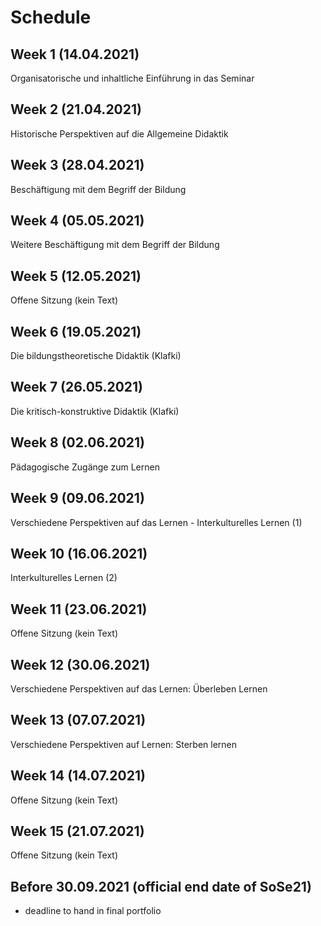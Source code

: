 # Schedule

## Week  1 (14.04.2021)

Organisatorische und inhaltliche Einführung in das Seminar

## Week  2 (21.04.2021)

Historische Perspektiven auf die Allgemeine Didaktik

## Week  3 (28.04.2021)

Beschäftigung mit dem Begriff der Bildung

## Week  4 (05.05.2021)

Weitere Beschäftigung mit dem Begriff der Bildung

## Week  5 (12.05.2021)

Offene Sitzung (kein Text)

## Week  6 (19.05.2021)

Die bildungstheoretische Didaktik (Klafki)

## Week  7 (26.05.2021)

Die kritisch-konstruktive Didaktik (Klafki)

## Week  8 (02.06.2021)

Pädagogische Zugänge zum Lernen

## Week  9 (09.06.2021)

Verschiedene Perspektiven auf das Lernen - Interkulturelles Lernen (1)

## Week 10 (16.06.2021)

Interkulturelles Lernen (2)

## Week 11 (23.06.2021)

Offene Sitzung (kein Text)

## Week 12 (30.06.2021)

Verschiedene Perspektiven auf das Lernen: Überleben Lernen

## Week 13 (07.07.2021)

Verschiedene Perspektiven auf Lernen: Sterben lernen

## Week 14 (14.07.2021)

Offene Sitzung (kein Text)

## Week 15 (21.07.2021)

Offene Sitzung (kein Text)

## Before 30.09.2021 (official end date of SoSe21)

- deadline to hand in final portfolio